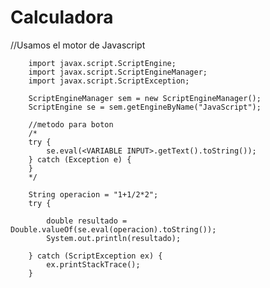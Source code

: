 # Calculadora

//Usamos el motor de Javascript


        import javax.script.ScriptEngine;
        import javax.script.ScriptEngineManager;
        import javax.script.ScriptException;

        ScriptEngineManager sem = new ScriptEngineManager();
        ScriptEngine se = sem.getEngineByName("JavaScript");
        
        //metodo para boton
        /*
        try {
            se.eval(<VARIABLE INPUT>.getText().toString());
        } catch (Exception e) {
        }
        */
        
        String operacion = "1+1/2*2";
        try {
            
            double resultado = Double.valueOf(se.eval(operacion).toString());
            System.out.println(resultado);
            
        } catch (ScriptException ex) {
            ex.printStackTrace();
        }
